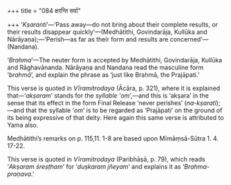 +++
title = "084 क्षरन्ति सर्वा"

+++
‘*Kṣaranti*’—‘Pass away—do not bring about their complete results, or
their results disappear quickly’—(Medhātithi, Govindarāja, Kullūka and
Nārāyaṇa);—‘Perish—as far as their form and results are
concerned’—(Nandana).

‘*Brahma*’—The neuter form is accepted by Medhātithi, Govindarāja,
Kullūka and Rāghavānanda. Nārāyaṇa and Nandana read the masculine form
‘*brahmā*’, and explain the phrase as ‘just like Brahmā, the Prajāpati.’

This verse is quoted in *Vīramitrodaya* (Ācāra, p. 321), where it is
explained that—‘*akṣaram*’ stands for the *syllable* ‘*om*’,—and this is
‘akṣara’ in the sense that its effect in the form Final Release ‘never
perishes’ (*na-kṣarati*);—and that the syllable ‘*om*’ is to be regarded
as ‘Prajāpati’ on the ground of its being expressive of that deity. Here
again this same verse is attributed to Yama also.

Medhātithi’s remarks on p. 115,11. 1-8 are based upon Mīmāṃsā-Sūtra 1.
4. 17-22.

This verse is quoted in *Vīramitrodaya* (Paribhāṣā, p. 79), which reads
‘*Akṣaram śreṣṭham*’ for ‘*duṣkaram jñeyam*’ and explains it as
‘*Brahma-praṇava*.’


